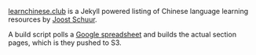 [learnchinese.club](http://learnchinese.club) is a Jekyll powered listing of Chinese language learning resources by [Joost Schuur](https://twitter.com/joostschuur).

A build script polls a [Google spreadsheet](https://docs.google.com/spreadsheets/d/1VfrT-1Kjv8gYRo-YBltUhb67OWHxmODlBAzwkgebgeE/edit#gid=0) and builds the actual section pages, which is they pushed to S3.
